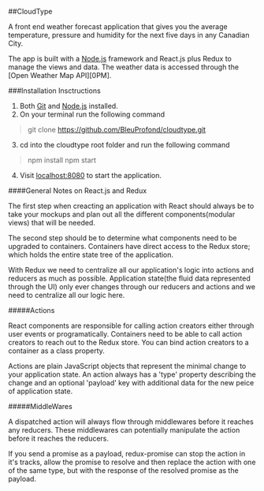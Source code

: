 ##CloudType

A front end weather forecast application that gives you the average temperature, pressure and humidity for the next five days in any Canadian City. 

The app is built with a [Node.js][node] framework and React.js plus Redux to manage the views and data. The weather data is accessed through the [Open Weather Map API][0PM].

###Installation Insctructions

1. Both [Git][git] and [Node.js][node] installed.
2. On your terminal run the following command
> git clone https://github.com/BleuProfond/cloudtype.git
3. cd into the cloudtype root folder and run the following command
> npm install
> npm start
4. Visit [localhost:8080](localhost:8080) to start the application.

####General Notes on React.js and Redux

 The first step when creacting an application with React should always be to take your mockups and plan out all the different components(modular views) that will be needed.

 The second step should be to determine what components need to be upgraded to containers. Containers have direct access to the Redux store; which holds the entire state tree of the application.

 With Redux we need to centralize all our application's logic into actions and reducers as much as possible. Application state(the fluid data represented through the UI) only ever changes through our reducers and actions and we need to centralize all our logic here.

#####Actions 

 React components are responsible for calling action creators either through user events or programatically. Containers need to be able to call action creators to reach out to the Redux store. You can bind action creators to a container as a class property. 

 Actions are plain JavaScript objects that represent the minimal change to your application state. An action always has a 'type' property describing the change and an optional 'payload' key with additional data for the new peice of application state.

#####MiddleWares

 A dispatched action will always flow through middlewares before it reaches any reducers. These middlewares can potentially manipulate the action before it reaches the reducers. 

 If you send a promise as a payload, redux-promise can stop the action in it's tracks, allow the promise to resolve and then replace the action with one of the same type, but with the response of the resolved promise as the payload. 

[node]:(https://nodejs.org/en/)
[git]:(https://git-scm.com/book/en/v2/Getting-Started-Installing-Git)
[OPM]:(https://openweathermap.org)
